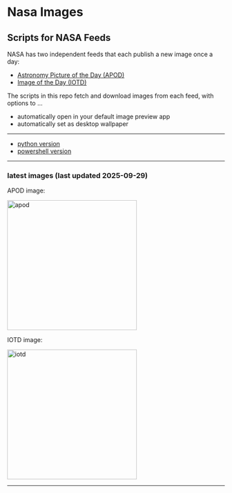 # Nasa Images

## Scripts for NASA Feeds

NASA has two independent feeds that each publish a new image once a day:

- [Astronomy Picture of the Day (APOD)](https://apod.nasa.gov/apod/)
- [Image of the Day (IOTD)](https://www.nasa.gov/image-of-the-day/)

The scripts in this repo fetch and download images from each feed, with options to ...

- automatically open in your default image preview app
- automatically set as desktop wallpaper

---

- [python version](./python/README.md)
- [powershell version](./powershell/README.md)

---

### latest images (last updated 2025-09-29)

APOD image:

<a href="https://apod.nasa.gov/apod/image/2509/TwoComets_Perrot_960.jpg"><img alt="apod" src="https://apod.nasa.gov/apod/image/2509/TwoComets_Perrot_960.jpg" height="300" /></a>

IOTD image:

<a href="https://www.nasa.gov/image-detail/nasa-2071133-77-6f/"><img alt="iotd" src="https://www.nasa.gov/wp-content/uploads/2025/09/iss047e137096orig.jpg" height="300" /></a>

---
